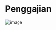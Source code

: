 # Penggajian

![image](https://user-images.githubusercontent.com/7802565/118849763-3eceb100-b8fa-11eb-848d-0d38fc7edeb0.png)
